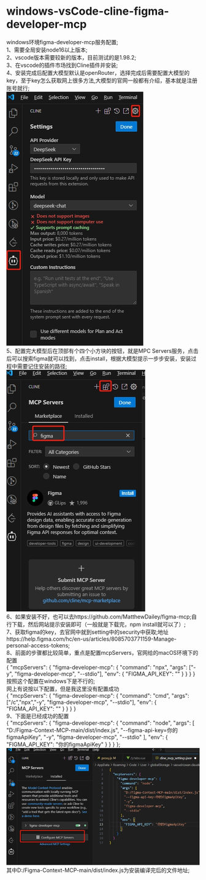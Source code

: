 # windows-vsCode-cline-figma-developer-mcp
windows环境figma-developer-mcp服务配置;<br/>
1、需要全局安装node16以上版本;<br/>
2、vscode版本需要较新的版本，目前测试的是1.98.2;<br/>
3、在vscode的插件市场找到Cline插件并安装;<br/>
4、安装完成后配置大模型默认是openRouter，选择完成后需要配置大模型的key，至于key怎么获取网上很多方法,大模型的官网一般都有介绍，基本就是注册账号就行;<br/>
![cline大模型配置图片](assets/images/cline1.png)<br/>
5、配置完大模型后在顶部有个四个小方块的按钮，就是MPC Servers服务，点击后可以搜索figma就可以找到，点击install，根据大模型提示一步步安装，安装过程中需要记住安装的路径;<br/>
![cline的MCP Servers](assets/images/cline2.png)<br/>
6、如果安装不好，也可以去https://github.com/MatthewDailey/figma-mcp;自行下载，然后网站提示安装即可（一般就是下载完，npm install就可以了）;<br/>
7、获取figma的key，去官网中就到setting中的security中获取;地址https://help.figma.com/hc/en-us/articles/8085703771159-Manage-personal-access-tokens;<br/>
8、前面的步骤都比较简单，重点是配置mcpServers，官网给的macOS环境下的配置<br/>
{
  "mcpServers": {
    "figma-developer-mcp": {
      "command": "npx",
      "args": ["-y", "figma-developer-mcp", "--stdio"],
      "env": {
        "FIGMA_API_KEY": "<your-figma-api-key>"
      }
    }
  }
}
按照这个配置在windows下是不行的;<br/>
网上有说按以下配置，但是我这里没有配置成功<br/>
{
  "mcpServers": {
    "figma-developer-mcp": {
      "command": "cmd",
      "args": ["/c","npx","-y", "figma-developer-mcp", "--stdio"],
      "env": {
        "FIGMA_API_KEY": "<your-figma-api-key>"
      }
    }
  }
}
<br/>
9、下面是已经成功的配置<br/>
{
  "mcpServers": {
    "figma-developer-mcp": {
      "command": "node",
      "args": [
        "D:/Figma-Context-MCP-main/dist/index.js",
        "--figma-api-key=你的figmaApiKey",
        "-y", 
        "figma-developer-mcp",
        "--stdio"
      ],
      "env": {
        "FIGMA_API_KEY": "你的figmaApiKey"
      }
    }
  }
};
![cline的MCP Servers配置](assets/images/cline3.png)<br/>
其中D:/Figma-Context-MCP-main/dist/index.js为安装编译完后的文件地址;
